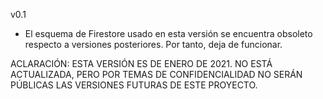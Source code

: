 v0.1

- El esquema de Firestore usado en esta versión se encuentra obsoleto respecto a versiones posteriores. Por tanto, deja de funcionar.

ACLARACIÓN: ESTA VERSIÓN ES DE ENERO DE 2021. NO ESTÁ ACTUALIZADA, PERO POR TEMAS DE CONFIDENCIALIDAD NO SERÁN PÚBLICAS LAS VERSIONES FUTURAS DE ESTE PROYECTO. 
